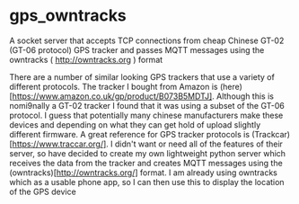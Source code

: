 # gps_owntracks
A socket server that accepts TCP connections from cheap Chinese GT-02 (GT-06 protocol) GPS tracker and passes MQTT messages using the owntracks ( http://owntracks.org ) format

There are a number of similar looking GPS trackers that use a variety of different protocols.  The tracker I bought from Amazon is (here)[https://www.amazon.co.uk/gp/product/B073B5MDTJ].  Although this is nomi9nally a GT-02 tracker I found that it was using a subset of the GT-06 protocol.  I guess that potentially many chinese manufacturers make these devices and depending on what they can get hold of upload slightly different firmware.  A great reference for GPS tracker protocols is (Trackcar)[https://www.traccar.org/].  I didn't want or need all of the features of their server, so have decided to create my own lightweight python server which receives the data from the tracker and creates MQTT messages using the (owntracks)[http://owntracks.org/] format.  I am already using owntracks which as a usable phone app, so I can then use this to display the location of the GPS device

